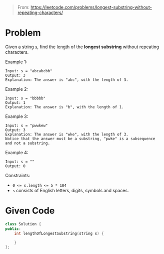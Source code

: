 > From: https://leetcode.com/problems/longest-substring-without-repeating-characters/

# Problem
Given a string `s`, find the length of the **longest substring** without repeating characters.

Example 1:
```
Input: s = "abcabcbb"
Output: 3
Explanation: The answer is "abc", with the length of 3.
```

Example 2:
```
Input: s = "bbbbb"
Output: 1
Explanation: The answer is "b", with the length of 1.
```

Example 3:
```
Input: s = "pwwkew"
Output: 3
Explanation: The answer is "wke", with the length of 3.
Notice that the answer must be a substring, "pwke" is a subsequence and not a substring.
```

Example 4:
```
Input: s = ""
Output: 0
```

Constraints:
- `0 <= s.length <= 5 * 104`
- `s` consists of English letters, digits, symbols and spaces.

# Given Code
```cpp
class Solution {
public:
    int lengthOfLongestSubstring(string s) {

    }
};
```
